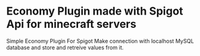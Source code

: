 # Economy Plugin made with Spigot Api for minecraft servers

Simple Economy Plugin For Spigot 
Make connection with localhost MySQL database and store and retreive values from it.
